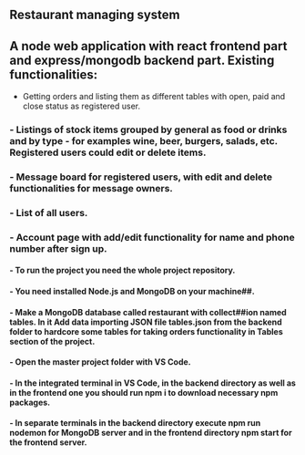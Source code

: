 ## Restaurant managing system 

## A node web application with react frontend part and express/mongodb backend part. Existing functionalities: 
 - Getting orders and listing them as different tables with open, paid and close status as registered user.  
### - Listings of stock items grouped by general as food or drinks and by type - for examples wine, beer, burgers, salads, etc. Registered users could edit or delete items.
### - Message board for registered users, with edit and delete functionalities for message owners. 
### - List of all users.
### - Account page with add/edit functionality for name and phone number after sign up.

#### - To run the project you need the whole project repository. 

#### - You need installed Node.js and MongoDB on your machine##. 

#### - Make a MongoDB database called restaurant with collect##ion named tables. In it Add data importing JSON file tables.json from the backend folder to hardcore some tables for taking orders functionality in Tables section of the project.

#### - Open the master project folder with VS Code.

#### - In the integrated terminal in VS Code, in the backend directory as well as in the frontend one you should run npm i to download necessary npm packages.

#### - In separate terminals in the backend directory execute npm run nodemon for MongoDB server and in the frontend directory npm start for the frontend server.
